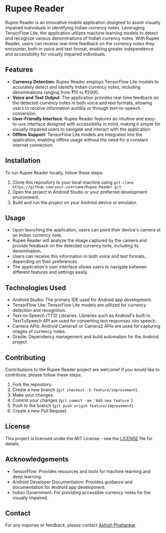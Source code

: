# Rupee Reader

Rupee Reader is an innovative mobile application designed to assist visually impaired individuals in identifying Indian currency notes. Leveraging TensorFlow Lite, the application utilizes machine learning models to detect and recognize various denominations of Indian currency notes. With Rupee Reader, users can receive real-time feedback on the currency notes they encounter, both in voice and text format, enabling greater independence and accessibility for visually impaired individuals.

## Features

- **Currency Detection**: Rupee Reader employs TensorFlow Lite models to accurately detect and identify Indian currency notes, including denominations ranging from ₹10 to ₹2000.
- **Voice and Text Output**: The application provides real-time feedback on the detected currency notes in both voice and text formats, allowing users to receive information audibly or through text-to-speech conversion.
- **User-Friendly Interface**: Rupee Reader features an intuitive and easy-to-use interface designed with accessibility in mind, making it simple for visually impaired users to navigate and interact with the application.
- **Offline Support**: TensorFlow Lite models are integrated into the application, enabling offline usage without the need for a constant internet connection.

## Installation

To run Rupee Reader locally, follow these steps:

1. Clone this repository to your local machine using `git clone https://github.com/your-username/Rupee-Reader.git`
2. Open the project in Android Studio or your preferred development environment.
3. Build and run the project on your Android device or emulator.

## Usage

- Upon launching the application, users can point their device's camera at an Indian currency note.
- Rupee Reader will analyze the image captured by the camera and provide feedback on the detected currency note, including its denomination.
- Users can receive this information in both voice and text formats, depending on their preferences.
- The application's user interface allows users to navigate between different features and settings easily.

## Technologies Used

- Android Studio: The primary IDE used for Android app development.
- TensorFlow Lite: TensorFlow Lite models are utilized for currency detection and recognition.
- Text-to-Speech (TTS) Libraries: Libraries such as Android's built-in TextToSpeech API are used for converting text responses into speech.
- Camera APIs: Android CameraX or Camera2 APIs are used for capturing images of currency notes.
- Gradle: Dependency management and build automation for the Android project.

## Contributing

Contributions to the Rupee Reader project are welcome! If you would like to contribute, please follow these steps:

1. Fork the repository.
2. Create a new branch (`git checkout -b feature/improvement`).
3. Make your changes.
4. Commit your changes (`git commit -am 'Add new feature'`).
5. Push to the branch (`git push origin feature/improvement`).
6. Create a new Pull Request.

## License

This project is licensed under the MIT License - see the [LICENSE](LICENSE) file for details.

## Acknowledgements

- TensorFlow: Provides resources and tools for machine learning and deep learning.
- Android Developer Documentation: Provides guidance and documentation for Android app development.
- Indian Government: For providing accessible currency notes for the visually impaired.

## Contact

For any inquiries or feedback, please contact [Ashish Phaltankar](phaltankarashish7@example.com).
